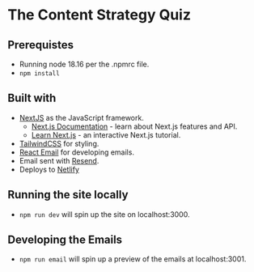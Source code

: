 # The Content Strategy Quiz

## Prerequistes

- Running node 18.16 per the .npmrc file.
- `npm install`

## Built with

- [NextJS](https://nextjs.org/) as the JavaScript framework.
  - [Next.js Documentation](https://nextjs.org/docs) - learn about Next.js features and API.
  - [Learn Next.js](https://nextjs.org/learn) - an interactive Next.js tutorial.
- [TailwindCSS](https://tailwindcss.com/) for styling.
- [React Email](https://react.email/docs/introduction) for developing emails.
- Email sent with [Resend](https://resend.com/home).
- Deploys to [Netlify](https://www.netlify.com/)

## Running the site locally

- `npm run dev` will spin up the site on localhost:3000.

## Developing the Emails

- `npm run email` will spin up a preview of the emails at localhost:3001.
